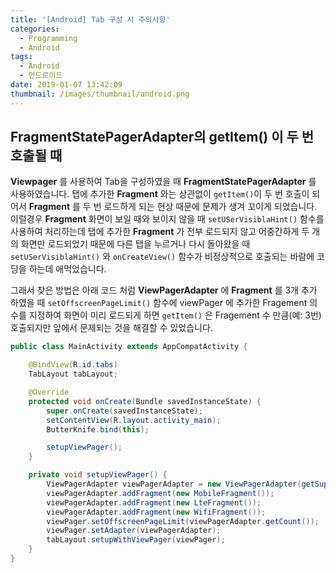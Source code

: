 ```yaml
---
title: '[Android] Tab 구성 시 주의사항'
categories:
  - Programming
  - Android
tags:
  - Android
  - 안드로이드
date: 2019-01-07 13:42:09
thumbnail: /images/thumbnail/android.png
---
```


## FragmentStatePagerAdapter의 getItem() 이 두 번 호출될 때

**Viewpager** 를 사용하여 Tab을 구성하였을 때 **FragmentStatePagerAdapter** 를 사용하였습니다. 탭에 추가한 **Fragment** 와는 상관없이 `getItem()`이 두 번 호출이 되어서 **Fragment** 를 두 번 로드하게 되는 현상 때문에 문제가 생겨 꼬이게 되었습니다. 이럴경우 **Fragment** 화면이 보일 때와 보이지 않을 때 `setUSerVisiblaHint()` 함수를 사용하여 처리하는데 탭에 추가한 **Fragment** 가 전부 로드되지 않고 어중간하게 두 개의 화면만 로드되었기 때문에 다른 탭을 누르거나 다시 돌아왔을 때 `setUSerVisiblaHint()` 와 `onCreateView()` 함수가 비정상적으로 호출되는 바람에 코딩을 하는데 애먹었습니다.

그래서 찾은 방법은 아래 코드 처럼 **ViewPagerAdapter** 에 **Fragment** 를 3개 추가 하였을 때 `setOffscreenPageLimit()` 함수에 viewPager 에 추가한 Fragement 의 수를 지정하여 화면이 미리 로드되게 하면 `getItem()` 은 Fragement 수 만큼(예: 3번) 호출되지만 앞에서 문제되는 것을 해결할 수 있었습니다.

```java
public class MainActivity extends AppCompatActivity {

    @BindView(R.id.tabs)
    TabLayout tabLayout;

    @Override
    protected void onCreate(Bundle savedInstanceState) {
        super.onCreate(savedInstanceState);
        setContentView(R.layout.activity_main);
        ButterKnife.bind(this);

        setupViewPager();
    }

    private void setupViewPager() {
        ViewPagerAdapter viewPagerAdapter = new ViewPagerAdapter(getSupportFragmentManager());
        viewPagerAdapter.addFragment(new MobileFragment());
        viewPagerAdapter.addFragment(new LteFragment());
        viewPagerAdapter.addFragment(new WifiFragment());
        viewPager.setOffscreenPageLimit(viewPagerAdapter.getCount());
        viewPager.setAdapter(viewPagerAdapter);
        tabLayout.setupWithViewPager(viewPager);
    }
}
```
